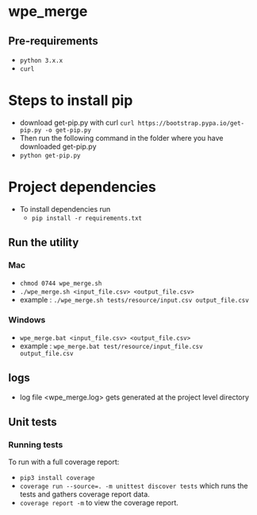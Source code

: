 # wpe_merge

## Pre-requirements
* `python 3.x.x`
* `curl`

# Steps to install pip
* download get-pip.py with curl `curl https://bootstrap.pypa.io/get-pip.py -o get-pip.py`
* Then run the following command in the folder where you have downloaded get-pip.py
* `python get-pip.py`

# Project dependencies 
* To install dependencies run
    * `pip install -r requirements.txt`

## Run the utility

### Mac
   *  `chmod 0744 wpe_merge.sh`
   * `./wpe_merge.sh <input_file.csv> <output_file.csv>`
   * example : `./wpe_merge.sh tests/resource/input.csv output_file.csv`

### Windows
   * `wpe_merge.bat <input_file.csv> <output_file.csv>`
   * example :  `wpe_merge.bat test/resource/input_file.csv output_file.csv`

## logs
 * log file <wpe_merge.log> gets generated at the project level directory

## Unit tests
### Running tests

To run with a full coverage report:
  * `pip3 install coverage`
  * `coverage run --source=. -m unittest discover tests` which runs the tests and gathers coverage report data.
  * `coverage report -m` to view the coverage report.
